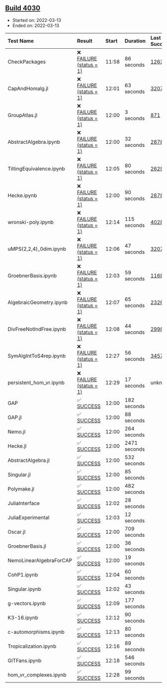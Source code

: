 ## [Build 4030](https://oscarci.mathematik.uni-kl.de/job/oscar-stable/4030/)

* Started on: 2022-03-13
* Ended on: 2022-03-13

| Test Name    | Result | Start | Duration | Last Success | First Failure |
|:-------------|:-------|:------|:---------|:-------------|:--------------|
| CheckPackages | ❌ [FAILURE (status = 1)](https://oscarci.mathematik.uni-kl.de/job/oscar-stable/4030/artifact/logs/build-4030/CheckPackages.log) | 11:58 | 86 seconds | [1263](https://oscarci.mathematik.uni-kl.de/job/oscar-stable/1263/) | [1264](https://oscarci.mathematik.uni-kl.de/job/oscar-stable/1264/) |
| CapAndHomalg.jl | ❌ [FAILURE (status = 1)](https://oscarci.mathematik.uni-kl.de/job/oscar-stable/4030/artifact/logs/build-4030/CapAndHomalg.jl.log) | 12:01 | 63 seconds | [3207](https://oscarci.mathematik.uni-kl.de/job/oscar-stable/3207/) | [3208](https://oscarci.mathematik.uni-kl.de/job/oscar-stable/3208/) |
| GroupAtlas.jl | ❌ [FAILURE (status = 1)](https://oscarci.mathematik.uni-kl.de/job/oscar-stable/4030/artifact/logs/build-4030/GroupAtlas.jl.log) | 12:00 | 3 seconds | [871](https://oscarci.mathematik.uni-kl.de/job/oscar-stable/871/) | [872](https://oscarci.mathematik.uni-kl.de/job/oscar-stable/872/) |
| AbstractAlgebra.ipynb | ❌ [FAILURE (status = 1)](https://oscarci.mathematik.uni-kl.de/job/oscar-stable/4030/artifact/logs/build-4030/AbstractAlgebra.ipynb.log) | 12:00 | 32 seconds | [2878](https://oscarci.mathematik.uni-kl.de/job/oscar-stable/2878/) | [2879](https://oscarci.mathematik.uni-kl.de/job/oscar-stable/2879/) |
| TiltingEquivalence.ipynb | ❌ [FAILURE (status = 1)](https://oscarci.mathematik.uni-kl.de/job/oscar-stable/4030/artifact/logs/build-4030/TiltingEquivalence.ipynb.log) | 12:05 | 80 seconds | [2629](https://oscarci.mathematik.uni-kl.de/job/oscar-stable/2629/) | [2630](https://oscarci.mathematik.uni-kl.de/job/oscar-stable/2630/) |
| Hecke.ipynb | ❌ [FAILURE (status = 1)](https://oscarci.mathematik.uni-kl.de/job/oscar-stable/4030/artifact/logs/build-4030/Hecke.ipynb.log) | 12:00 | 90 seconds | [2878](https://oscarci.mathematik.uni-kl.de/job/oscar-stable/2878/) | [2879](https://oscarci.mathematik.uni-kl.de/job/oscar-stable/2879/) |
| wronski-poly.ipynb | ❌ [FAILURE (status = 1)](https://oscarci.mathematik.uni-kl.de/job/oscar-stable/4030/artifact/logs/build-4030/wronski-poly.ipynb.log) | 12:14 | 115 seconds | [4028](https://oscarci.mathematik.uni-kl.de/job/oscar-stable/4028/) | [4029](https://oscarci.mathematik.uni-kl.de/job/oscar-stable/4029/) |
| uMPS(2,2,4)_0dim.ipynb | ❌ [FAILURE (status = 1)](https://oscarci.mathematik.uni-kl.de/job/oscar-stable/4030/artifact/logs/build-4030/uMPS-2-2-4-_0dim.ipynb.log) | 12:06 | 47 seconds | [3207](https://oscarci.mathematik.uni-kl.de/job/oscar-stable/3207/) | [3208](https://oscarci.mathematik.uni-kl.de/job/oscar-stable/3208/) |
| GroebnerBasis.ipynb | ❌ [FAILURE (status = 1)](https://oscarci.mathematik.uni-kl.de/job/oscar-stable/4030/artifact/logs/build-4030/GroebnerBasis.ipynb.log) | 12:03 | 59 seconds | [1168](https://oscarci.mathematik.uni-kl.de/job/oscar-stable/1168/) | [1169](https://oscarci.mathematik.uni-kl.de/job/oscar-stable/1169/) |
| AlgebraicGeometry.ipynb | ❌ [FAILURE (status = 1)](https://oscarci.mathematik.uni-kl.de/job/oscar-stable/4030/artifact/logs/build-4030/AlgebraicGeometry.ipynb.log) | 12:07 | 65 seconds | [2326](https://oscarci.mathematik.uni-kl.de/job/oscar-stable/2326/) | [2327](https://oscarci.mathematik.uni-kl.de/job/oscar-stable/2327/) |
| DivFreeNotIndFree.ipynb | ❌ [FAILURE (status = 1)](https://oscarci.mathematik.uni-kl.de/job/oscar-stable/4030/artifact/logs/build-4030/DivFreeNotIndFree.ipynb.log) | 12:08 | 44 seconds | [2998](https://oscarci.mathematik.uni-kl.de/job/oscar-stable/2998/) | [2999](https://oscarci.mathematik.uni-kl.de/job/oscar-stable/2999/) |
| SymAlgIntToS4rep.ipynb | ❌ [FAILURE (status = 1)](https://oscarci.mathematik.uni-kl.de/job/oscar-stable/4030/artifact/logs/build-4030/SymAlgIntToS4rep.ipynb.log) | 12:27 | 56 seconds | [3457](https://oscarci.mathematik.uni-kl.de/job/oscar-stable/3457/) | [3458](https://oscarci.mathematik.uni-kl.de/job/oscar-stable/3458/) |
| persistent_hom_vr.ipynb | ❌ [FAILURE (status = 1)](https://oscarci.mathematik.uni-kl.de/job/oscar-stable/4030/artifact/logs/build-4030/persistent_hom_vr.ipynb.log) | 12:29 | 17 seconds | unknown | unknown |
| GAP | ✅ [SUCCESS](https://oscarci.mathematik.uni-kl.de/job/oscar-stable/4030/artifact/logs/build-4030/GAP.log) | 12:00 | 182 seconds |  |  |
| GAP.jl | ✅ [SUCCESS](https://oscarci.mathematik.uni-kl.de/job/oscar-stable/4030/artifact/logs/build-4030/GAP.jl.log) | 12:00 | 88 seconds |  |  |
| Nemo.jl | ✅ [SUCCESS](https://oscarci.mathematik.uni-kl.de/job/oscar-stable/4030/artifact/logs/build-4030/Nemo.jl.log) | 12:00 | 264 seconds |  |  |
| Hecke.jl | ✅ [SUCCESS](https://oscarci.mathematik.uni-kl.de/job/oscar-stable/4030/artifact/logs/build-4030/Hecke.jl.log) | 12:00 | 2471 seconds |  |  |
| AbstractAlgebra.jl | ✅ [SUCCESS](https://oscarci.mathematik.uni-kl.de/job/oscar-stable/4030/artifact/logs/build-4030/AbstractAlgebra.jl.log) | 12:00 | 532 seconds |  |  |
| Singular.jl | ✅ [SUCCESS](https://oscarci.mathematik.uni-kl.de/job/oscar-stable/4030/artifact/logs/build-4030/Singular.jl.log) | 12:00 | 85 seconds |  |  |
| Polymake.jl | ✅ [SUCCESS](https://oscarci.mathematik.uni-kl.de/job/oscar-stable/4030/artifact/logs/build-4030/Polymake.jl.log) | 12:00 | 482 seconds |  |  |
| JuliaInterface | ✅ [SUCCESS](https://oscarci.mathematik.uni-kl.de/job/oscar-stable/4030/artifact/logs/build-4030/JuliaInterface.log) | 12:02 | 28 seconds |  |  |
| JuliaExperimental | ✅ [SUCCESS](https://oscarci.mathematik.uni-kl.de/job/oscar-stable/4030/artifact/logs/build-4030/JuliaExperimental.log) | 12:03 | 12 seconds |  |  |
| Oscar.jl | ✅ [SUCCESS](https://oscarci.mathematik.uni-kl.de/job/oscar-stable/4030/artifact/logs/build-4030/Oscar.jl.log) | 12:00 | 709 seconds |  |  |
| GroebnerBasis.jl | ✅ [SUCCESS](https://oscarci.mathematik.uni-kl.de/job/oscar-stable/4030/artifact/logs/build-4030/GroebnerBasis.jl.log) | 12:00 | 36 seconds |  |  |
| NemoLinearAlgebraForCAP | ✅ [SUCCESS](https://oscarci.mathematik.uni-kl.de/job/oscar-stable/4030/artifact/logs/build-4030/NemoLinearAlgebraForCAP.log) | 12:00 | 19 seconds |  |  |
| CohP1.ipynb | ✅ [SUCCESS](https://oscarci.mathematik.uni-kl.de/job/oscar-stable/4030/artifact/logs/build-4030/CohP1.ipynb.log) | 12:04 | 60 seconds |  |  |
| Singular.ipynb | ✅ [SUCCESS](https://oscarci.mathematik.uni-kl.de/job/oscar-stable/4030/artifact/logs/build-4030/Singular.ipynb.log) | 12:02 | 43 seconds |  |  |
| g-vectors.ipynb | ✅ [SUCCESS](https://oscarci.mathematik.uni-kl.de/job/oscar-stable/4030/artifact/logs/build-4030/g-vectors.ipynb.log) | 12:09 | 177 seconds |  |  |
| K3-16.ipynb | ✅ [SUCCESS](https://oscarci.mathematik.uni-kl.de/job/oscar-stable/4030/artifact/logs/build-4030/K3-16.ipynb.log) | 12:12 | 90 seconds |  |  |
| c-automorphisms.ipynb | ✅ [SUCCESS](https://oscarci.mathematik.uni-kl.de/job/oscar-stable/4030/artifact/logs/build-4030/c-automorphisms.ipynb.log) | 12:13 | 80 seconds |  |  |
| Tropicalization.ipynb | ✅ [SUCCESS](https://oscarci.mathematik.uni-kl.de/job/oscar-stable/4030/artifact/logs/build-4030/Tropicalization.ipynb.log) | 12:16 | 89 seconds |  |  |
| GITFans.ipynb | ✅ [SUCCESS](https://oscarci.mathematik.uni-kl.de/job/oscar-stable/4030/artifact/logs/build-4030/GITFans.ipynb.log) | 12:18 | 546 seconds |  |  |
| hom_vr_complexes.ipynb | ✅ [SUCCESS](https://oscarci.mathematik.uni-kl.de/job/oscar-stable/4030/artifact/logs/build-4030/hom_vr_complexes.ipynb.log) | 12:28 | 99 seconds |  |  |
